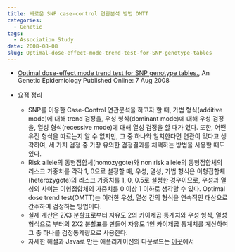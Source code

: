 ```yaml
---
title: 새로운 SNP case-control 연관분석 방법 OMTT
categories:
  - Genetic
tags:
  - Association Study
date: 2008-08-08  
slug: Optimal-dose-effect-mode-trend-test-for-SNP-genotype-tables
---
```


*   [Optimal dose-effect mode trend test for SNP genotype tables.](http://www3.interscience.wiley.com/journal/121372688/abstract?CRETRY=1&SRETRY=0), An Genetic Epidemiology Published Online: 7 Aug 2008

*   요점 정리 
    *   SNP를 이용한 Case-Control 연관분석을 하고자 할 때, 가법 형식(additive mode)에 대해 trend 검정을, 우성 형식(dominant mode)에 대해 우성 검정을, 열성 형식(recessive mode)에 대해 열성 검정을 할 때가 있다. 또한, 어떤 유전 형식을 따르는지 알 수 없지만, 그 중 하나와 일치한다면 연관이 있다고 생각하여, 세 가지 검정 중 가장 유의한 검정결과를 채택하는 방법을 사용할 때도 있다.
    *   Risk allele의 동형접합체(homozygote)와 non risk allele의 동형접합체의 리스크 가중치를 각각 1, 0으로 설정할 때, 우성, 열성, 가법 형식은 이형접합체(heterozygote)의 리스크 가중치를 1, 0, 0.5로 설정한 경우이므로, 우성과 열성의 사이는 이형접합체의 가중치를 0 이상 1 이하로 생각할 수 있다. Optimal dose trend test(OMTT)는 이러한 우성, 열성 간의 형식을 연속적인 대상으로 간주하여 검정하는 방법이다.
    *   실제 계산은 2X3 분할표로부터 자유도 2의 카이제곱 통계치와 우성 형식, 열성 형식으로 부터의 2X2 분할표를 만들어 자유도 1인 카이제곱 통계치를 계산하여 그 중 하나를 검정통계량으로 사용한다.
    *   자세한 해설과 Java로 만든 애플리케이션의 다운로드는 [이곳](http://func-gen.hgc.jp/wiki/index.php/Optimal_dose-effect_mode_trend_test)에서
